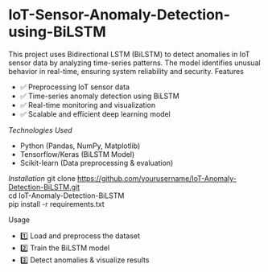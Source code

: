# IoT-Sensor-Anomaly-Detection-using-BiLSTM
This project uses Bidirectional LSTM (BiLSTM) to detect anomalies in IoT sensor data by analyzing time-series patterns. The model identifies unusual behavior in real-time, ensuring system reliability and security.
Features
* ✅ Preprocessing IoT sensor data
* ✅ Time-series anomaly detection using BiLSTM
* ✅ Real-time monitoring and visualization
* ✅ Scalable and efficient deep learning model

*Technologies Used*
* Python (Pandas, NumPy, Matplotlib)
* Tensorflow/Keras (BiLSTM Model)
* Scikit-learn (Data preprocessing & evaluation)

*Installation*
git clone https://github.com/yourusername/IoT-Anomaly-Detection-BiLSTM.git  
cd IoT-Anomaly-Detection-BiLSTM  
pip install -r requirements.txt  


Usage
* 1️⃣ Load and preprocess the dataset
* 2️⃣ Train the BiLSTM model
* 3️⃣ Detect anomalies & visualize results
